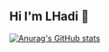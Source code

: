 ## Hi I'm LHadi  👋

[![Anurag's GitHub stats](https://github-readme-stats.vercel.app/api?username=Lhadidib07)](https://github.com/anuraghazra/github-readme-stats)
